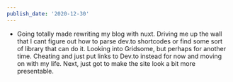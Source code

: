 ```yaml
---
publish_date: '2020-12-30'
---
```


- Going totally made rewriting my blog with nuxt. Driving me up the wall that I cant figure out how to parse dev.to shortcodes or find some sort of library that can do it. Looking into Gridsome, but perhaps for another time. Cheating and just put links to Dev.to instead for now and moving on with my life. Next, just got to make the site look a bit more presentable.
